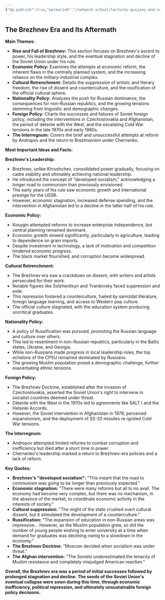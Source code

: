 ```yaml
---
{"dg-publish":true,"permalink":"/network-school/lectures-quizzes-and-references/briefs-timelines-and-study-guides/russian-history/russian-history-iii/russian-history-iii-brezhnev-rise-to-power-and-leadership-brief/"}
---
```



## The Brezhnev Era and Its Aftermath

**Main Themes:**

- **Rise and Fall of Brezhnev:** This section focuses on Brezhnev's ascent to power, his leadership style, and the eventual stagnation and decline of the Soviet Union under his rule.
- **Economic Policy:** Examines the attempts at economic reform, the inherent flaws in the centrally planned system, and the increasing reliance on the military-industrial complex.
- **Cultural Retrenchment:** Details the suppression of artistic and literary freedom, the rise of dissent and counterculture, and the ossification of the official cultural sphere.
- **Nationality Policy:** Analyzes the push for Russian dominance, the consequences for non-Russian republics, and the growing tensions stemming from linguistic and demographic changes.
- **Foreign Policy:** Charts the successes and failures of Soviet foreign policy, including the interventions in Czechoslovakia and Afghanistan, the period of détente with the West, and the escalating Cold War tensions in the late 1970s and early 1980s.
- **The Interregnum:** Covers the brief and unsuccessful attempts at reform by Andropov and the return to Brezhnevism under Chernenko.

**Most Important Ideas and Facts:**

**Brezhnev's Leadership:**

- Brezhnev, unlike Khrushchev, consolidated power gradually, focusing on cadre stability and ultimately achieving national leadership.
- He introduced the concept of "developed socialism," acknowledging a longer road to communism than previously envisioned.
- The early years of his rule saw economic growth and international prestige for the USSR.
- However, economic stagnation, increased defense spending, and the intervention in Afghanistan led to a decline in the latter half of his rule.

**Economic Policy:**

- Kosygin attempted reforms to increase enterprise independence, but central planning remained dominant.
- Economic growth slowed significantly, particularly in agriculture, leading to dependence on grain imports.
- Despite investment in technology, a lack of motivation and competition hindered economic progress.
- The black market flourished, and corruption became widespread.

**Cultural Retrenchment:**

- The Brezhnev era saw a crackdown on dissent, with writers and artists persecuted for their work.
- Notable figures like Solzhenitsyn and Tvardovsky faced suppression and exile.
- This repression fostered a counterculture, fueled by samizdat literature, foreign language learning, and access to Western pop culture.
- The official culture stagnated, with the education system producing uncritical graduates.

**Nationality Policy:**

- A policy of Russification was pursued, promoting the Russian language and culture over others.
- This led to resentment in non-Russian republics, particularly in the Baltic states, Ukraine, and Georgia.
- While non-Russians made progress in local leadership roles, the top echelons of the CPSU remained dominated by Russians.
- The growing Muslim population posed a demographic challenge, further exacerbating ethnic tensions.

**Foreign Policy:**

- The Brezhnev Doctrine, established after the invasion of Czechoslovakia, asserted the Soviet Union's right to intervene in socialist countries deemed under threat.
- Détente with the West in the 1970s led to agreements like SALT I and the Helsinki Accords.
- However, the Soviet intervention in Afghanistan in 1979, perceived expansionism, and the deployment of SS-20 missiles re-ignited Cold War tensions.

**The Interregnum:**

- Andropov attempted limited reforms to combat corruption and inefficiency but died after a short time in power.
- Chernenko's leadership marked a return to Brezhnev-era policies and a lack of reform.

**Key Quotes:**

- **Brezhnev's "developed socialism":** "This meant that the road to communism was going to be longer than previously expected."
- **Economic stagnation:** "There were many reforms but all to no avail. The economy had become very complex, but there was no mechanism, in the absence of the market, to coordinate economic activity in the interests of society."
- **Cultural suppression:** "The might of the state crushed overt cultural dissent, but it stimulated the development of a counterculture."
- **Russification:** "The expansion of education in non-Russian areas was impressive... However, as the Muslim population grew, so did the number of young people wishing to enter university at a time when demand for graduates was declining owing to a slowdown in the economy."
- **The Brezhnev Doctrine:** "Moscow decided when socialism was under threat."
- **The Afghan intervention:** "The Soviets underestimated the tenacity of Muslim resistance and completely misjudged American reaction."

**Overall, the Brezhnev era was a period of initial successes followed by prolonged stagnation and decline. The seeds of the Soviet Union's eventual collapse were sown during this time, through economic inefficiency, political repression, and ultimately unsustainable foreign policy decisions.**